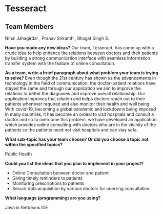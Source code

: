 # Tesseract
## Team Members  

Nihal Jahagirdar , Pranav Srikanth , Bhagat Singh S.

**Have you made any new ideas?**
Our team, Tesseract, has come up with a crude idea to help enhance the relations between doctors and their patients by building a strong communication interface with seamless information transfer system with the feature of online consultation.

**As a team, write a brief paragraph about what problem your team is trying to solve?**
Even though the 21st century has shown us the advancements in technology in the field of communication, the doctor-patient relations have stayed the same and through our application we aim to improve the relations to better the diagnoses and improve overall relationship. Our application improves that relation and helps doctors reach out to their patients whenever required and also monitor their health and well being. With covid-19, becoming a global pandemic and lockdowns being imposed in many countries, it has become an ordeal to visit hospitals and consult a doctor and so to overcome this problem, we have developed an application which provides online consulting with doctors who are in the vicinity of the patients so the patients need not visit hospitals and can stay safe.

**What sub-topic has your team chosen? Or did you choose a topic not within the specified topics?**

 Public Health

**Could you list the ideas that you plan to implement in your project?**
 - Online Consultation between doctor and patient
 - Giving timely reminders to patients
 - Monitoring prescriptions to patients
 - Secure data acquisition by various doctors for unerring consultation.
  
 **What language (programming) are you using?**
 
 Java in Netbeans IDE
 

 
 
 

